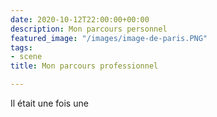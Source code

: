 ```yaml
---
date: 2020-10-12T22:00:00+00:00
description: Mon parcours personnel
featured_image: "/images/image-de-paris.PNG"
tags:
- scene
title: Mon parcours professionnel

---
```

Il était une fois une 